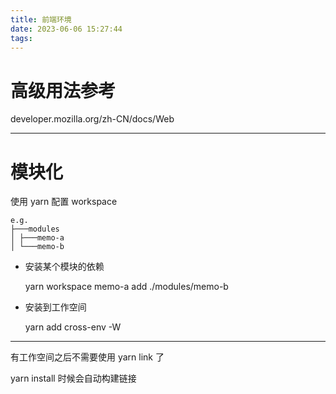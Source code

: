 ```yaml
---
title: 前端环境
date: 2023-06-06 15:27:44
tags:
---
```


# 高级用法参考

developer.mozilla.org/zh-CN/docs/Web

---

# 模块化

使用 yarn 配置 workspace

```
e.g.
├───modules
│ ├───memo-a
│ └───memo-b
```

- 安装某个模块的依赖

  yarn workspace memo-a add ./modules/memo-b

- 安装到工作空间

  yarn add cross-env -W

---

有工作空间之后不需要使用 yarn link 了

yarn install 时候会自动构建链接

<!-- - 使用 yarn link 做模块链接

    yarn link --cwd .\src\modules\memo-a\ -->
